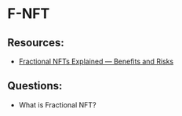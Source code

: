 # F-NFT

## Resources:
* [Fractional NFTs Explained — Benefits and Risks](https://10clouds.com/blog/defi/fractional-nfts-explained-benefits-and-risks/)

## Questions:

* What is Fractional NFT?
